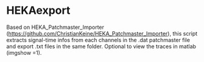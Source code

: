 # HEKAexport
Based on HEKA_Patchmaster_Importer (https://github.com/ChristianKeine/HEKA_Patchmaster_Importer), this script extracts signal-time infos from each channels in the .dat patchmaster file and export .txt files in the same folder. Optional to view the traces in matlab (imgshow =1).  
